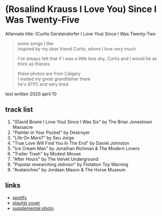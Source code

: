 # (Rosalind Krauss I Love You) Since I Was Twenty-Five

Alternate title: (Curtis Gerstendorfer I Love You) Since I Was Twenty-Two

> some songs I like  
> inspired by my dear friend Curtis, whom I love very much
>
> I've always felt that if I was a little less shy, Curtis and I would be as thick as thieves
>
> these photos are from Calgary  
> I visited my great grandfather there  
> he's 97(!!) and very tired

text written 2020 april 10

## track list

1. "(David Bowie I Love You) Since I Was Six" by The Brian Jonestown Massacre
2. "Painter in Your Pocket" by Destroyer
3. "Life On Mars?" by Seu Jorge
4. "True Love Will Find You In The End" by Daniel Johnston
5. "Ice Cream Man" by Jonathan Richman & The Modern Lovers
6. "Trailer Trash" by Modest Mouse
7. "After Hours" by The Velvet Underground
8. "Popstar researching oblivion" by Flotation Toy Warning
9. "Avalanches" by Jordaan Mason & The Horse Museum

## links

- [spotify](https://open.spotify.com/playlist/7eMSFSI2AyZryWNIc1rg0n)
- [playlist cover](./cover.jpeg)
- [supplemental photo](./supplement.jpeg)
